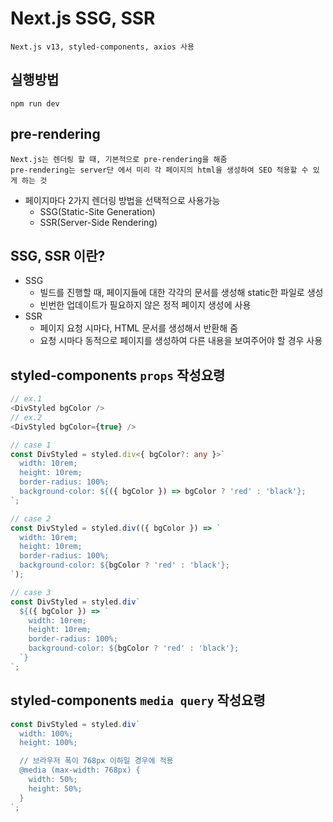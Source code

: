 # Next.js SSG, SSR

    Next.js v13, styled-components, axios 사용

## 실행방법

    npm run dev

## pre-rendering

    Next.js는 렌더링 할 때, 기본적으로 pre-rendering을 해줌
    pre-rendering는 server단 에서 미리 각 페이지의 html을 생성하여 SEO 적용할 수 있게 하는 것

- 페이지마다 2가지 렌더링 방법을 선택적으로 사용가능
  - SSG(Static-Site Generation)
  - SSR(Server-Side Rendering)

## SSG, SSR 이란?

- SSG
  - 빌드를 진행할 때, 페이지들에 대한 각각의 문서를 생성해 static한 파일로 생성
  - 빈번한 업데이트가 필요하지 않은 정적 페이지 생성에 사용
- SSR
  - 페이지 요청 시마다, HTML 문서를 생성해서 반환해 줌
  - 요청 시마다 동적으로 페이지를 생성하여 다른 내용을 보여주어야 할 경우 사용

## styled-components `props` 작성요령

```ts
// ex.1
<DivStyled bgColor />
// ex.2
<DivStyled bgColor={true} />

// case 1
const DivStyled = styled.div<{ bgColor?: any }>`
  width: 10rem;
  height: 10rem;
  border-radius: 100%;
  background-color: ${({ bgColor }) => bgColor ? 'red' : 'black'};
`;

// case 2
const DivStyled = styled.div(({ bgColor }) => `
  width: 10rem;
  height: 10rem;
  border-radius: 100%;
  background-color: ${bgColor ? 'red' : 'black'};
`);

// case 3
const DivStyled = styled.div`
  ${({ bgColor }) => `
    width: 10rem;
    height: 10rem;
    border-radius: 100%;
    background-color: ${bgColor ? 'red' : 'black'};
  `}
`;
```

## styled-components `media query` 작성요령

```ts
const DivStyled = styled.div`
  width: 100%;
  height: 100%;

  // 브라우저 폭이 768px 이하일 경우에 적용
  @media (max-width: 768px) {
    width: 50%;
    height: 50%;
  }
`;
```
